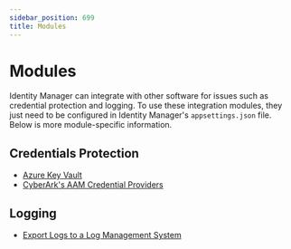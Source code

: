 ```yaml
---
sidebar_position: 699
title: Modules
---
```


# Modules

Identity Manager can integrate with other software for issues such as credential protection and logging. To use these integration modules, they just need to be configured in Identity Manager's `appsettings.json` file. Below is more module-specific information.

## Credentials Protection

* [Azure Key Vault](../network-configuration/agent-configuration/azure-key-vault/index "Azure Key Vault")
* [CyberArk's AAM Credential Providers](../network-configuration/agent-configuration/cyberark-application-access-manager-credential-providers/index "CyberArk's AAM Credential Providers")

## Logging

* [Export Logs to a Log Management System](../monitoring/how-tos/qradar-setting/index)